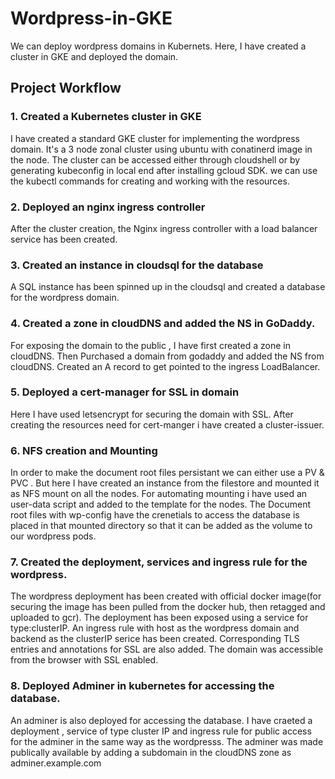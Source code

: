 # Wordpress-in-GKE

We can deploy wordpress domains in Kubernets. Here, I have created a cluster in GKE and deployed the domain. 

## Project Workflow
 
### 1. Created a Kubernetes cluster in GKE 

I have created a standard GKE cluster for implementing the wordpress domain. It's a 3 node zonal cluster using ubuntu  with conatinerd image in the node. 
The cluster can be accessed either through cloudshell or by generating kubeconfig in local end after installing gcloud SDK. we can use the kubectl commands for creating and working with the resources.

### 2. Deployed an nginx ingress controller
After the cluster creation, the Nginx ingress controller with a load balancer service has been created.


### 3. Created an instance in cloudsql for the database
A SQL instance has been spinned up in the cloudsql and created a database for the wordpress domain.

### 4. Created a zone in cloudDNS and added the NS in GoDaddy.
For exposing the domain to the public , I have first created a zone in cloudDNS. Then Purchased a domain from godaddy and added the NS from cloudDNS. Created an A record to get pointed to the ingress LoadBalancer.

### 5. Deployed a cert-manager for SSL in domain
Here I have used letsencrypt for securing the domain with SSL. After creating the resources need for cert-manger i have created a cluster-issuer.

### 6. NFS creation and Mounting
In order to make the document root files persistant we can either use a PV & PVC . But here I have created an instance from the filestore and mounted it as NFS mount on all the nodes. For automating mounting i have used an user-data script and added to the template for the nodes. The Document root files with wp-config have the crenetials to access the database is placed in that mounted directory so that it can be added as the volume to our wordpress pods.

### 7. Created the deployment, services and ingress rule for the wordpress.
The wordpress deployment has been created with official docker image(for securing the image has been pulled from the docker hub, then retagged and uploaded to gcr). The deployment has been exposed using a service for type:clusterIP. An ingress rule with host as the wordpress domain and backend as the clusterIP serice has been created. Corresponding TLS entries and annotations for SSL are also added.
The domain was accessible from the browser with SSL enabled.

### 8. Deployed Adminer in kubernetes for accessing the database.

An adminer is also deployed for accessing the database. I have craeted a deployment , service of type cluster IP and ingress rule for public access for the adminer in the same way as the wordpresss. The adminer was made publically available by adding a subdomain in the cloudDNS zone as adminer.example.com
